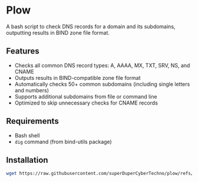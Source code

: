 # Plow

A bash script to check DNS records for a domain and its subdomains, outputting results in BIND zone file format.

## Features

- Checks all common DNS record types: A, AAAA, MX, TXT, SRV, NS, and CNAME
- Outputs results in BIND-compatible zone file format
- Automatically checks 50+ common subdomains (including single letters and numbers)
- Supports additional subdomains from file or command line
- Optimized to skip unnecessary checks for CNAME records

## Requirements

- Bash shell
- `dig` command (from bind-utils package)

## Installation

   ```bash
   wget https://raw.githubusercontent.com/superDuperCyberTechno/plow/refs/heads/main/plow && chmod +x plow && sudo mv plow /usr/local/bin
   ```
